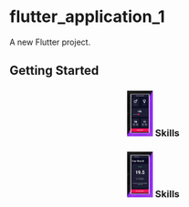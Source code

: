 # flutter_application_1

A new Flutter project.

## Getting Started
 <h3 align="center"><img src="https://github.com/mmdsarhadi/Bmi_Calculator/blob/master/Picsart_23-10-05_02-18-23-841%20(1).jpg" width="45"> Skills</h3>
 <h3 align="center"><img src="https://github.com/mmdsarhadi/Bmi_Calculator/blob/master/Picsart_23-10-05_02-22-22-838.jpg" width="45"> Skills</h3>
